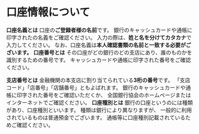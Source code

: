 # 口座情報について
**口座名義とは**
口座の**ご登録者様の名前**です。
銀行のキャッシュカードや通帳に印字されたの名義をご確認ください。
入力の際は、**姓と名を分けてカタカナ**で入力してください。
なお、口座名義は**本人確認書類の名前と一致する必要がございます。**
**口座番号とは**
その口座がどの銀行のどの支店にあり、誰のものかを識別するための番号です。
キャッシュカードや通帳に印字された番号をご確認ください。

**支店番号とは**
金融機関の本支店に割り当てられている**3桁の番号**です。
「支店コード」「店番号」「店舗番号」ともよばれます。
銀行のキャッシュカードや通帳に印字された番号をご確認いただくか、
全国銀行協会のホームページまたはインターネットでご確認ください。
**口座種別とは**
銀行の口座というのには種類があり、口座種別といいます。
種類は銀行により異なりますが、
一般的に利用されているものは普通預金でございます。
通帳等に口座種別記載されているためご確認ください。